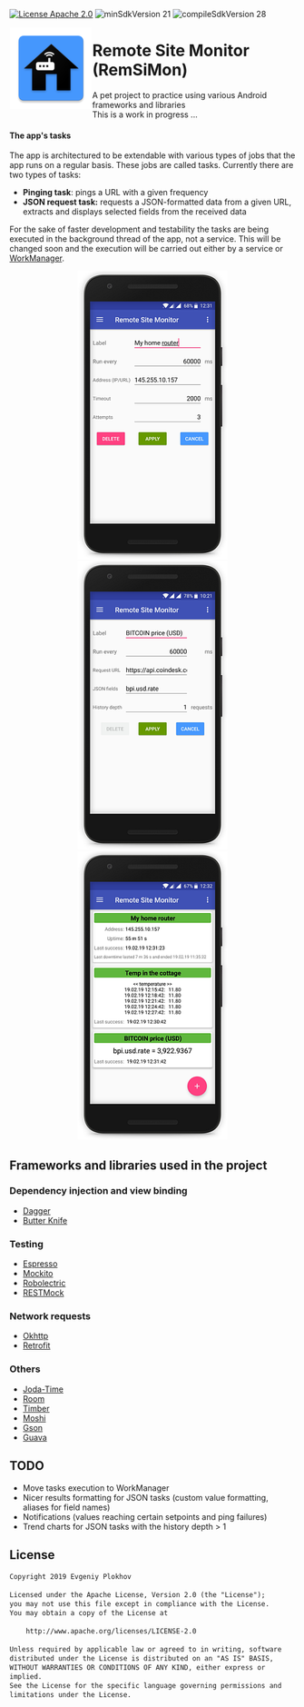 [![License Apache 2.0](https://img.shields.io/badge/License-Apache%202.0-blue.svg?style=true)](http://www.apache.org/licenses/LICENSE-2.0)
![minSdkVersion 21](https://img.shields.io/badge/minSdkVersion-21-red.svg?style=true)
![compileSdkVersion 28](https://img.shields.io/badge/compileSdkVersion-28-blueviolet.svg?style=true)

<img alt="Icon" src="app/src/main/res/mipmap-xxhdpi/ic_launcher.png?raw=true" align="left" hspace="1" vspace="1">

# Remote Site Monitor (RemSiMon)

A pet project to practice using various Android frameworks and libraries<br>
This is a work in progress ...
<BR/>
#### The app's tasks
The app is architectured to be extendable with various types of jobs that the app runs on a regular basis. These jobs are called tasks. Currently there are two types of tasks:
* <B>Pinging task</B>: pings a URL with a given frequency
* <B>JSON request task:</B> requests a JSON-formatted data from a given URL, extracts and displays selected fields from the received data

For the sake of faster development and testability the tasks are being executed in the background thread of the app, not a service. This will be changed soon and the execution will be carried out either by a service or [WorkManager](https://developer.android.com/topic/libraries/architecture/workmanager/).

<p align="center">
  <img alt='Sample screenshot 1' src="/art/rsm_sampleshot1.png">
  <img alt='Sample screenshot 2' src="/art/rsm_sampleshot2.png">
  <img alt='Sample screenshot 3' src="/art/rsm_sampleshot3.png">
</p>

## Frameworks and libraries used in the project

### Dependency injection and view binding
* [Dagger](https://google.github.io/dagger/)
* [Butter Knife](http://jakewharton.github.io/butterknife/)

### Testing
* [Espresso](https://developer.android.com/training/testing/espresso/)
* [Mockito](https://site.mockito.org/)
* [Robolectric](http://robolectric.org/)
* [RESTMock](https://github.com/andrzejchm/RESTMock)

### Network requests
* [Okhttp](http://square.github.io/okhttp/)
* [Retrofit](http://square.github.io/retrofit/)

### Others

* [Joda-Time](https://www.joda.org/joda-time/)
* [Room](https://developer.android.com/topic/libraries/architecture/room.html)
* [Timber](https://github.com/JakeWharton/timber)
* [Moshi](https://github.com/square/moshi)
* [Gson](https://github.com/google/gson)
* [Guava](https://github.com/google/guava)

## TODO

* Move tasks execution to WorkManager
* Nicer results formatting for JSON tasks (custom value formatting, aliases for field names)
* Notifications (values reaching certain setpoints and ping failures)
* Trend charts for JSON tasks with the history depth > 1

## License

    Copyright 2019 Evgeniy Plokhov

    Licensed under the Apache License, Version 2.0 (the "License");
    you may not use this file except in compliance with the License.
    You may obtain a copy of the License at

        http://www.apache.org/licenses/LICENSE-2.0

    Unless required by applicable law or agreed to in writing, software
    distributed under the License is distributed on an "AS IS" BASIS,
    WITHOUT WARRANTIES OR CONDITIONS OF ANY KIND, either express or implied.
    See the License for the specific language governing permissions and
    limitations under the License.
